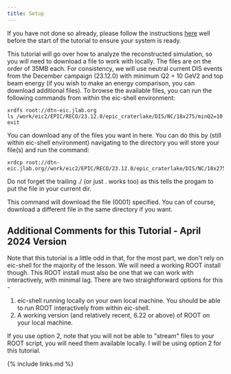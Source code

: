 ```yaml
---
title: Setup
---
```

If you have not done so already, please follow the instructions [here](https://eic.github.io/tutorial-setting-up-environment/setup.html) well before the start of the tutorial to ensure your system is ready.

This tutorial will go over how to analyze the reconstructed simulation, so you will need to download a file to work with locally. The files are on the order of 35MB each. For consistency, we will use neutral current DIS events from the December campaign (23.12.0) with minimum Q2 = 10 GeV2 and top beam energy (if you wish to make an energy comparison, you can download additional files). To browse the available files, you can run the following commands from within the eic-shell environment:

```console
xrdfs root://dtn-eic.jlab.org
ls /work/eic2/EPIC/RECO/23.12.0/epic_craterlake/DIS/NC/18x275/minQ2=10
exit
```

You can download any of the files you want in here. You can do this by (still within eic-shell environment) navigating to the directory you will store your file(s) and run the command:

```console
xrdcp root://dtn-eic.jlab.org//work/eic2/EPIC/RECO/23.12.0/epic_craterlake/DIS/NC/18x275/minQ2=10/pythia8NCDIS_18x275_minQ2=10_beamEffects_xAngle=0.025_hiDiv_5.0001.eicrecon.tree.edm4eic.root./
```

Do not forget the trailing ./ (or just . works too) as this tells the progam to put the file in your current dir.

This command will download the file (0001) specified. You can of course, download a different file in the same directory if you want.

## Additional Comments for this Tutorial - April 2024 Version

Note that this tutorial is a little odd in that, for the most part, we don't rely on eic-shell for the majority of the lesson. We will need a working ROOT install though. This ROOT install must also be one that we can work with interactively, with minimal lag. There are two straightforward options for this -

1. eic-shell running locally on your own local machine. You should be able to run ROOT interactively from within eic-shell.
2. A working version (and relatively recent, 6.22 or above) of ROOT on your local machine.

If you use option 2, note that you will not be able to "stream" files to your ROOT script, you will need them available locally. I will be using option 2 for this tutorial.

{% include links.md %}
